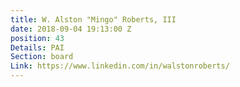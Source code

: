 ```yaml
---
title: W. Alston "Mingo" Roberts, III
date: 2018-09-04 19:13:00 Z
position: 43
Details: PAI
Section: board
Link: https://www.linkedin.com/in/walstonroberts/
---
```


